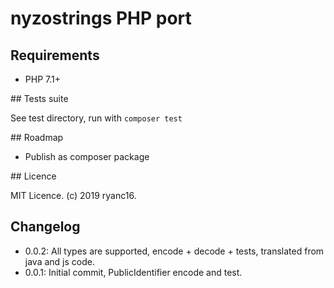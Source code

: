 # nyzostrings PHP port

## Requirements

- PHP 7.1+

## Tests suite

See test directory, run with `composer test`

## Roadmap

- Publish as composer package

## Licence

MIT Licence. (c) 2019 ryanc16.

## Changelog

- 0.0.2: All types are supported, encode + decode + tests, translated from java and js code.
- 0.0.1: Initial commit, PublicIdentifier encode and test.
